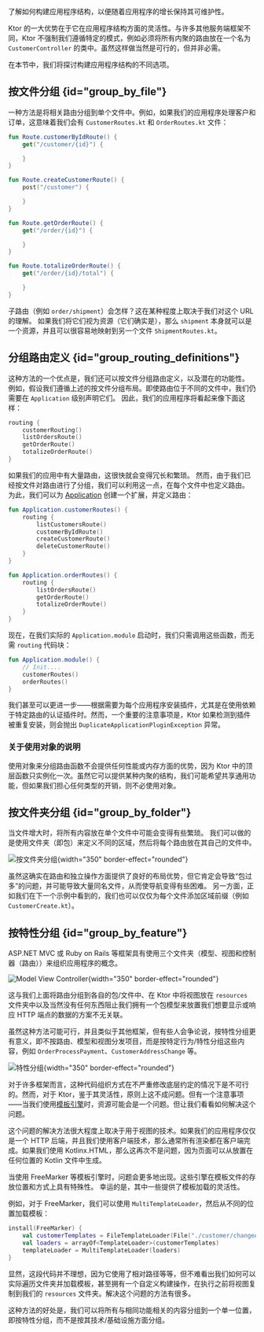 [//]: # (title: 应用程序结构)

<link-summary>了解如何构建应用程序结构，以便随着应用程序的增长保持其可维护性。</link-summary>

Ktor 的一大优势在于它在应用程序结构方面的灵活性。与许多其他服务端框架不同，Ktor 不强制我们遵循特定的模式，例如必须将所有内聚的路由放在一个名为 `CustomerController` 的类中。虽然这样做当然是可行的，但并非必需。

在本节中，我们将探讨构建应用程序结构的不同选项。

## 按文件分组 {id="group_by_file"}

一种方法是将相关路由分组到单个文件中。例如，如果我们的应用程序处理客户和订单，这意味着我们会有 `CustomerRoutes.kt` 和 `OrderRoutes.kt` 文件：

<Tabs>
<TabItem title="CustomerRoutes.kt">

```kotlin
fun Route.customerByIdRoute() {
    get("/customer/{id}") {

    }
}

fun Route.createCustomerRoute() {
    post("/customer") {

    }
}
```
</TabItem>
<TabItem title="OrderRoutes.kt">

```kotlin
fun Route.getOrderRoute() {
    get("/order/{id}") {

    }
}

fun Route.totalizeOrderRoute() {
    get("/order/{id}/total") {

    }
}
```
</TabItem>
</Tabs>

子路由（例如 `order/shipment`）会怎样？这在某种程度上取决于我们对这个 URL 的理解。
如果我们将它们视为资源（它们确实是），那么 `shipment` 本身就可以是一个资源，并且可以很容易地映射到另一个文件 `ShipmentRoutes.kt`。

## 分组路由定义 {id="group_routing_definitions"}

这种方法的一个优点是，我们还可以按文件分组路由定义，以及潜在的功能性。
例如，假设我们遵循上述的按文件分组布局。即使路由位于不同的文件中，我们仍需要在 `Application` 级别声明它们。
因此，我们的应用程序将看起来像下面这样：

```kotlin
routing {
    customerRouting()
    listOrdersRoute()
    getOrderRoute()
    totalizeOrderRoute()
}
```

如果我们的应用中有大量路由，这很快就会变得冗长和繁琐。
然而，由于我们已经按文件对路由进行了分组，我们可以利用这一点，在每个文件中也定义路由。
为此，我们可以为 [Application](https://api.ktor.io/ktor-server/ktor-server-core/io.ktor.server.application/-application/index.html) 创建一个扩展，并定义路由：

<Tabs>
<TabItem title="CustomerRoutes.kt">

```kotlin
fun Application.customerRoutes() {
    routing {
        listCustomersRoute()
        customerByIdRoute()
        createCustomerRoute()
        deleteCustomerRoute()
    }    
}
```
</TabItem>
<TabItem title="OrderRoutes.kt">

```kotlin
fun Application.orderRoutes() {
    routing {
        listOrdersRoute()
        getOrderRoute()
        totalizeOrderRoute()
    }
}
```
</TabItem>
</Tabs>

现在，在我们实际的 `Application.module` 启动时，我们只需调用这些函数，而无需 `routing` 代码块：

```kotlin
fun Application.module() {
    // Init....
    customerRoutes()
    orderRoutes()
}
```

我们甚至可以更进一步——根据需要为每个应用程序安装插件，尤其是在使用依赖于特定路由的认证插件时。然而，一个重要的注意事项是，Ktor 如果检测到插件被重复安装，则会抛出 `DuplicateApplicationPluginException` 异常。

### 关于使用对象的说明

使用对象来分组路由函数不会提供任何性能或内存方面的优势，因为 Ktor 中的顶层函数只实例化一次。虽然它可以提供某种内聚的结构，我们可能希望共享通用功能，但如果我们担心任何类型的开销，则不必使用对象。

## 按文件夹分组 {id="group_by_folder"}

当文件增大时，将所有内容放在单个文件中可能会变得有些繁琐。
我们可以做的是使用文件夹（即包）来定义不同的区域，然后将每个路由放在其自己的文件中。

![按文件夹分组](ktor-routing-1.png){width="350" border-effect="rounded"}

虽然这确实在路由和独立操作方面提供了良好的布局优势，但它肯定会导致“包过多”的问题，并可能导致大量同名文件，从而使导航变得有些困难。
另一方面，正如我们在下一个示例中看到的，我们也可以仅仅为每个文件添加区域前缀（例如 `CustomerCreate.kt`）。

## 按特性分组 {id="group_by_feature"}

ASP.NET MVC 或 Ruby on Rails 等框架具有使用三个文件夹（模型、视图和控制器（路由））来组织应用程序的概念。

![Model View Controller](ktor-routing-2.png){width="350" border-effect="rounded"}

这与我们上面将路由分组到各自的包/文件中、在 Ktor 中将视图放在 `resources` 文件夹中以及当然没有任何东西阻止我们拥有一个包模型来放置我们想要显示或响应 HTTP 端点的数据的方案不无关联。

虽然这种方法可能可行，并且类似于其他框架，但有些人会争论说，按特性分组更有意义，即不按路由、模型和视图分发项目，而是按特定行为/特性分组这些内容，例如 `OrderProcessPayment`、`CustomerAddressChange` 等。

![特性分组](ktor-routing-3.png){width="350" border-effect="rounded"}

对于许多框架而言，这种代码组织方式在不严重修改底层约定的情况下是不可行的。然而，对于 Ktor，鉴于其灵活性，原则上这不成问题。但有一个注意事项——当我们使用[模板引擎](server-templating.md)时，资源可能会是一个问题。但让我们看看如何解决这个问题。

这个问题的解决方法很大程度上取决于用于视图的技术。如果我们的应用程序仅仅是一个 HTTP 后端，并且我们使用客户端技术，那么通常所有渲染都在客户端完成。如果我们使用 Kotlinx.HTML，那么这再次不是问题，因为页面可以从放置在任何位置的 Kotlin 文件中生成。

当使用 FreeMarker 等模板引擎时，问题会更多地出现。这些引擎在模板文件的存放位置和方式上具有特殊性。
幸运的是，其中一些提供了模板加载的灵活性。

例如，对于 FreeMarker，我们可以使用 `MultiTemplateLoader`，然后从不同的位置加载模板：

```kotlin
install(FreeMarker) {
    val customerTemplates = FileTemplateLoader(File("./customer/changeAddress"))
    val loaders = arrayOf<TemplateLoader>(customerTemplates)
    templateLoader = MultiTemplateLoader(loaders)
}
```

显然，这段代码并不理想，因为它使用了相对路径等等，但不难看出我们如何可以实际遍历文件夹并加载模板，甚至拥有一个自定义构建操作，在执行之前将视图复制到我们的 `resources` 文件夹。解决这个问题的方法有很多。

这种方法的好处是，我们可以将所有与相同功能相关的内容分组到一个单一位置，即按特性分组，而不是按其技术/基础设施方面分组。